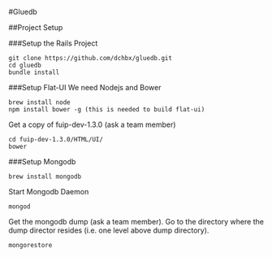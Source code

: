 #Gluedb


##Project Setup

###Setup the Rails Project
```
git clone https://github.com/dchbx/gluedb.git
cd gluedb
bundle install
```

###Setup Flat-UI
We need Nodejs and Bower
```
brew install node
npm install bower -g (this is needed to build flat-ui)
```

Get a copy of fuip-dev-1.3.0 (ask a team member)

```
cd fuip-dev-1.3.0/HTML/UI/
bower
```

###Setup Mongodb
```
brew install mongodb
```

Start Mongodb Daemon
```
mongod
```

Get the mongodb dump (ask a team member). Go to the directory where the dump director resides (i.e. one level above dump directory).
```
mongorestore
```

